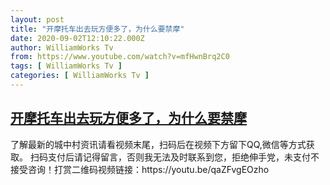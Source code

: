 ```yaml
---
layout: post
title: "开摩托车出去玩方便多了，为什么要禁摩"
date: 2020-09-02T12:10:22.000Z
author: WilliamWorks Tv
from: https://www.youtube.com/watch?v=mfHwnBrq2C0
tags: [ WilliamWorks Tv ]
categories: [ WilliamWorks Tv ]
---
```

<!--1599048622000-->
[开摩托车出去玩方便多了，为什么要禁摩](https://www.youtube.com/watch?v=mfHwnBrq2C0)
------

<div>
了解最新的城中村资讯请看视频末尾，扫码后在视频下方留下QQ,微信等方式获取。 扫码支付后请记得留言，否则我无法及时联系到您，拒绝伸手党，未支付不接受咨询！打赏二维码视频链接：https://youtu.be/qaZFvgEOzho
</div>

